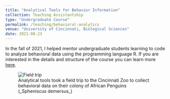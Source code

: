 ```yaml
---
title: "Analytical Tools for Behavior Information"
collection: Teaching Assistantship
type: "Undergraduate Course"
permalink: /teaching/behavioral-analytics
venue: "University of Cincinnati, Biological Sciences"
date: 2021-08-23
---
```


In the fall of 2021, I helped mentor undergraduate students learning to code to analyze behavioral data using the programming language R. If you are interested in the details and structure of the course you can learn more [here](http://hobsonresearch.com/index.php/biol2099-analytical-tools-for-behavior-information/).

<figure>
  <img src="https://user-images.githubusercontent.com/78130420/147151979-98827e67-316c-4d3e-a97a-8837686acaf0.jpg" alt="Field trip">
  <figcaption>Analytical tools took a field trip to the Cincinnati Zoo to collect behavioral data on their colony of African Penguins (_Spheniscus demersus_)</figcaption>
</figure>
